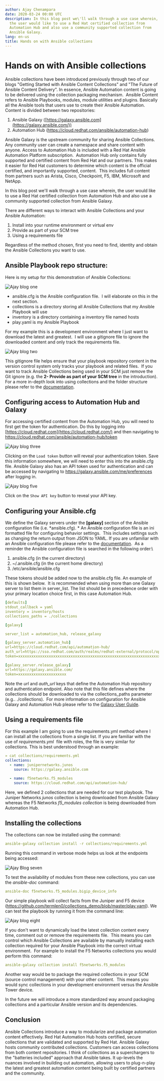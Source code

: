 ```yaml
---
author: Ajay Chenampara
date: 2020-03-24 00:00 UTC
description: In this blog post we\'ll walk through a use case wherein,
  the user would like to use a Red Hat certified collection from
  Automation Hub and also use a community supported collection from
  Ansible Galaxy.
lang: en-us
title: Hands on with Ansible collections
---
```


# Hands on with Ansible collections

Ansible collections have been introduced previously through two of our
blogs "Getting Started with Ansible Content Collections"
and "The Future of Ansible Content Delivery".
In essence, Ansible Automation content is going to be delivered using
the collection packaging mechanism.  Ansible Content refers to Ansible
Playbooks, modules, module utilities and plugins. Basically all the
Ansible tools that users use to create their Ansible Automation. Content
is divided between two repositories:

1.  Ansible Galaxy
    ([https://galaxy.ansible.com](https://galaxy.ansible.com/))
2.  Automation Hub (<https://cloud.redhat.com/ansible/automation-hub>)

Ansible Galaxy is the upstream community for sharing Ansible
Collections.  Any community user can create a namespace and share
content with anyone. Access to Automation Hub is included with a Red Hat
Ansible Automation Platform subscription.  Automation Hub only contains
fully supported and certified content from Red Hat and our partners.
This makes it easier for Red Hat customers to determine which content is
the official certified, and importantly supported, content.  This
includes full content from partners such as Arista, Cisco, Checkpoint,
F5, IBM, Microsoft and NetApp. 

In this blog post we\'ll walk through a use case wherein, the user would
like to use a Red Hat certified collection from Automation Hub and also
use a community supported collection from Ansible Galaxy.

There are different ways to interact with Ansible Collections and your
Ansible Automation:

1.  Install into your runtime environment or virtual env
2.  Provide as part of your SCM tree
3.  Using a requirements file

Regardless of the method chosen, first you need to find, identity and
obtain the Ansible Collections you want to use.

## Ansible Playbook repo structure:

Here is my setup for this demonstration of Ansible Collections:

![Ajay blog one](/images/posts/archive/ajay-blog-one.png)

-   ansible.cfg is the Ansible configuration file.  I will elaborate on
    this in the next section.
-   collections is a directory storing all Ansible Collections that my
    Ansible Playbook will use
-   inventory is a directory containing a inventory file named hosts
-   play.yaml is my Ansible Playbook

For my example this is a development environment where I just want to
download the latest and greatest.  I will use a gitignore file to ignore
the downloaded content and only track the requirements file.

![Ajay blog two](/images/posts/archive/ajay-blog-two.png)

This gitignore file helps ensure that your playbook repository content
in the version control system only tracks your playbook and related
files.  If you want to track Ansible Collections being used in your SCM
just remove the Git ignore (e.g. the **2- Provide as part of your SCM
tree** in the introduction).  For a more in-depth look into using
collections and the folder structure please refer to the
[documentation](https://docs.ansible.com/ansible/latest/user_guide/collections_using.html#using-collections).

## Configuring access to Automation Hub and Galaxy 

For accessing certified content from the Automation Hub, you will need
to first get the token for authentication. Do this by logging into
[https://cloud.redhat.com](https://cloud.redhat.com/) and then
navigating to <https://cloud.redhat.com/ansible/automation-hub/token> 

![Ajay blog three](/images/posts/archive/ajay-blog-three.png)

Clicking on the `Load token` button will reveal your
authentication token. Save this information somewhere, we will need to
enter this into the ansible.cfg file. Ansible Galaxy also has an API
token used for authentication and can be accessed by navigating to
<https://galaxy.ansible.com/me/preferences> after logging in.

![Ajay blog five](/images/posts/archive/ajay-blog-five.png)

Click on the `Show API key` button to reveal your API key.

## Configuring your Ansible.cfg

We define the Galaxy servers under the **\[galaxy\]** section of the
Ansible configuration file (i.e. *ansible.cfg). * An Ansible
configuration file is an ini formatted file for configuring behavior
settings.  This includes settings such as changing the return output
from JSON to YAML. If you are unfamiliar with an Ansible configuration
file please refer to the
[documentation](https://docs.ansible.com/ansible/latest/installation_guide/intro_configuration.html). 
As a reminder the Ansible configuration file is searched in the
following order:\

1.  ansible.cfg (in the current directory)
2.  \~/.ansible.cfg (in the current home directory)
3.  /etc/ansible/ansible.cfg 

These tokens should be added now to the ansible.cfg file. An example of
this is shown below.  It is recommended when using more than one Galaxy
server to list them in server_list. The list should be in precedence
order with your primary location choice first, in this case Automation
Hub.

```yaml
[defaults]
stdout_callback = yaml
inventory = inventory/hosts
collections_paths = ./collections

[galaxy]

server_list = automation_hub, release_galaxy

[galaxy_server.automation_hub]
url=https://cloud.redhat.com/api/automation-hub/
auth_url=https://sso.redhat.com/auth/realms/redhat-external/protocol/openid-connect/token
token=xxxxxxxxxxxxxxxxxxxxxxxxxxxxxxxxxxxxxxxxxxxxxxxxxxxxxxxxxxxxxxxxxxxxxxxxxxxxxxxxxxxxxxxxxxxxxxxxxxxxxxxxxxxxxxxxxxxxxxxxxxxxxxxxxxxxxxxxxxxxxxxxxxxxxxxxxxxxxxxxxxxxxxxxxxxxxxxxxxxxxxxxxxxxxxxxxxxxxxxxxxxxxxxxxxxxxxxxxxxxxxxxxxxxxxxxxxxxxxxxxxxxxxxxx

[galaxy_server.release_galaxy]
url=https://galaxy.ansible.com/
token=xxxxxxxxxxxxxxxxxxxxxx
```

Note the *url* and *auth_url* keys that define the Automation Hub
repository and authentication endpoint. Also note that this file defines
where the collections should be downloaded to via the collections_paths
parameter (e.g.. ./collections).  For more information on configuration
for Ansible Galaxy and Automation Hub please refer to the
[Galaxy User Guide](https://docs.ansible.com/ansible/latest/galaxy/user_guide.html#galaxy-user-guide).

## Using a requirements file

For this example I am going to use the requirements.yml method where I
can install all the collections from a single list. If you are familiar
with the use of *requirements.yml*  file with roles, the file is very
similar for collections. This is best understood through an example:

```yaml
» cat collections/requirements.yml
collections:
  - name: junipernetworks.junos
    source: https://galaxy.ansible.com

  - name: f5networks.f5_modules
    source: https://cloud.redhat.com/api/automation-hub/
```

Here, we defined 2 collections that are needed for our test playbook.
The Juniper Networks *junos* collection is being downloaded from Ansible
Galaxy whereas the F5 Networks *f5_modules collection* is being
downloaded from Automation Hub.

## Installing the collections

The collections can now be installed using the command:

```yaml
ansible-galaxy collection install -r collections/requirements.yml
```

Running this command in verbose mode helps us look at the endpoints
being accessed:

![Ajay Blog seven](/images/posts/archive/ajay-blog-seven.png)

To test the availability of modules from these new collections, you can
use the *ansible-doc* command:

```yaml
ansible-doc f5networks.f5_modules.bigip_device_info
```

Our simple playbook will collect facts from the Juniper and F5 device
(<https://github.com/termlen0/collections_demo/blob/master/play.yaml>).
We can test the playbook by running it from the command line:

![Ajay blog eight](/images/posts/archive/ajay-blog-eight.png)

If you don\'t want to dynamically load the latest collection content
every time, comment out or remove the requirements file.  This means you
can control which Ansible Collections are available by manually
installing each collection required for your Ansible Playbook into the
correct virtual environment.  For example to install the F5 Networks
collections you would perform this command:

```yaml
ansible-galaxy collection install f5networks.f5_modules
```

Another way would be to package the required collections in your SCM
(source control management) with your other content.  This means you
would sync collections in your development environment versus the
Ansible Tower device.

In the future we will introduce a more standardized way around packaging
collections and a particular Ansible version and its dependencies.  

## Conclusion

Ansible Collections introduce a way to modularize and package automation
content effectively. Red Hat Automation Hub hosts certified, secure
collections that are validated and supported by Red Hat. Ansible Galaxy
hosts community contributed collections. Customers can access
collections from both content repositories. I think of collections as a
superchargers to the "batteries included" approach that Ansible takes.
It up-levels the nuances involved in building out automation, allowing
users to plug-n-play the latest and greatest automation content being
built by certified partners and the community.
